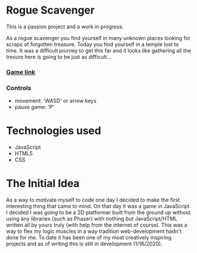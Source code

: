 # Rogue Scavenger

<p>This is a passion project and a work in progress.</p> 
<p> As a rogue scavenger you find yourself in many unknown places looking for scraps of forgotten treasure. Today you find yourself in a temple lost to time. It was a difficult journey to get this far and it looks like gathering all the tresure here is going to be just as difficult...</p>

### [Game link](https://vanillacoder.github.io/RogueScavenger/)
### Controls
+ movement: 'WASD' or arrow keys
+ pause game: 'P'

# Technologies used
+ JavaScript
+ HTML5
+ CSS

# The Initial Idea
<p>As a way to motivate myself to code one day I decided to make the first interesting thing that came to mind. On that day it was a game in JavaScript. I decided I was going to be a 2D platformer built from the ground up without using any libraries (such as Phaser) with nothing but JavaScript/HTML written all by yours truly (with help from the internet of course). This was a way to flex my logic muscles in a way tradition web-development hadn't done for me. To date it has been one of my most creatively inspiring projects and as of writing this is still in development (1/16/2020).
